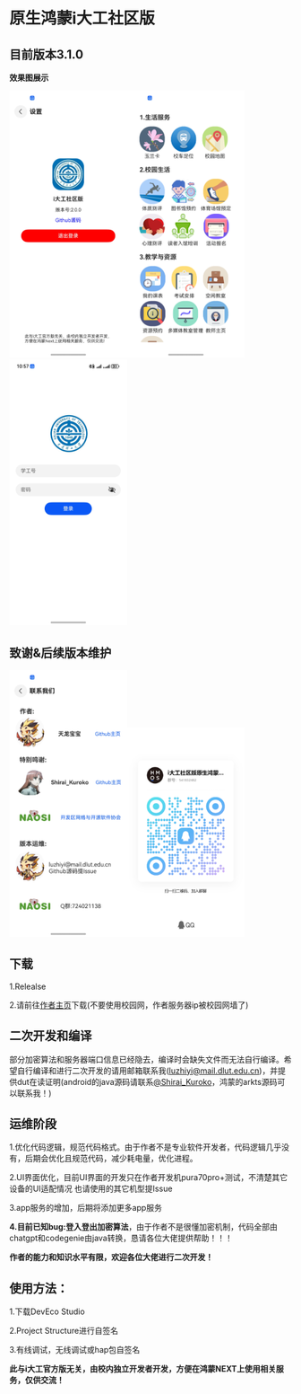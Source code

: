 # **原生鸿蒙i大工社区版**

## **目前版本3.1.0**

**效果图展示**

<img src="https://github.com/tianlongbaobao/idut-HarmonyOS-Next/blob/2.0.0/demo/%E5%BE%AE%E4%BF%A1%E5%9B%BE%E7%89%87_20241130182420.jpg" width="210px"><img src="https://github.com/tianlongbaobao/idut-HarmonyOS-Next/blob/2.0.0/demo/%E5%BE%AE%E4%BF%A1%E5%9B%BE%E7%89%87_20241130182436.jpg" width="210px"><img src="https://github.com/tianlongbaobao/idut-HarmonyOS-Next/blob/2.0.0/demo/%E5%BE%AE%E4%BF%A1%E5%9B%BE%E7%89%87_20241130182452.jpg" width="210px">


## **致谢&后续版本维护**
<img src="https://github.com/tianlongbaobao/idut-HarmonyOS-Next/blob/2.0.0/demo/%E5%BE%AE%E4%BF%A1%E5%9B%BE%E7%89%87_20241130183925.jpg" width="210px"><img src="https://github.com/tianlongbaobao/idut-HarmonyOS-Next/blob/3.1.0/demo/qq.jpg" width="210px">

## **下载**

1.Relealse

2.请前往[作者主页](http://luzhiyidut.cn)下载(不要使用校园网，作者服务器ip被校园网墙了)

## **二次开发和编译**

部分加密算法和服务器端口信息已经隐去，编译时会缺失文件而无法自行编译。希望自行编译和进行二次开发的请用邮箱联系我(luzhiyi@mail.dlut.edu.cn)，并提供dut在读证明(android的java源码请联系[@Shirai_Kuroko](https://github.com/IShiraiKurokoI)，鸿蒙的arkts源码可以联系我！)


## **运维阶段**

1.优化代码逻辑，规范代码格式。由于作者不是专业软件开发者，代码逻辑几乎没有，后期会优化且规范代码，减少耗电量，优化进程。

2.UI界面优化，目前UI界面的开发只在作者开发机pura70pro+测试，不清楚其它设备的UI适配情况 也请使用的其它机型提Issue

3.app服务的增加，后期将添加更多app服务

**4.目前已知bug:登入登出加密算法**，由于作者不是很懂加密机制，代码全部由chatgpt和codegenie由java转换，恳请各位大佬提供帮助！！！


**作者的能力和知识水平有限，欢迎各位大佬进行二次开发！**

## **使用方法：**
1.下载DevEco Studio

2.Project Structure进行自签名

3.有线调试，无线调试或hap包自签名

**此与i大工官方版无关，由校内独立开发者开发，方便在鸿蒙NEXT上使用相关服务，仅供交流！**


